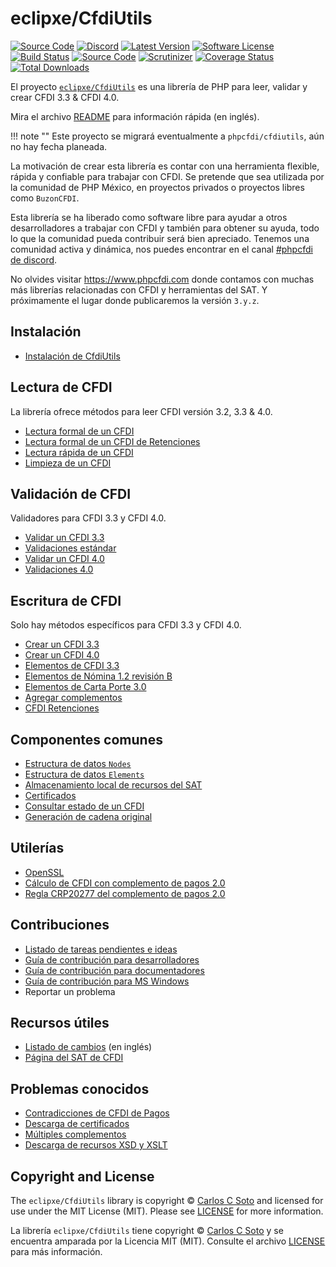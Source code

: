 # eclipxe/CfdiUtils

[![Source Code][badge-source]][source]
[![Discord][badge-discord]][discord]
[![Latest Version][badge-release]][release]
[![Software License][badge-license]][license]
[![Build Status][badge-build]][build]
[![Source Code][badge-documentation]][documentation]
[![Scrutinizer][badge-quality]][quality]
[![Coverage Status][badge-coverage]][coverage]
[![Total Downloads][badge-downloads]][downloads]

El proyecto [`eclipxe/CfdiUtils`](https://github.com/eclipxe13/CfdiUtils)
es una librería de PHP para leer, validar y crear CFDI 3.3 & CFDI 4.0.

Mira el archivo [README][] para información rápida (en inglés).

!!! note ""
    Este proyecto se migrará eventualmente a `phpcfdi/cfdiutils`, aún no hay fecha planeada.

La motivación de crear esta librería es contar con una herramienta flexible, rápida y
confiable para trabajar con CFDI. Se pretende que sea utilizada por la comunidad de PHP
México, en proyectos privados o proyectos libres como `BuzonCFDI`.

Esta librería se ha liberado como software libre para ayudar a otros desarrolladores a
trabajar con CFDI y también para obtener su ayuda, todo lo que la comunidad pueda
contribuir será bien apreciado. Tenemos una comunidad activa y dinámica, nos puedes
encontrar en el canal [#phpcfdi de discord][discord].

No olvides visitar <https://www.phpcfdi.com> donde contamos con muchas más librerías relacionadas con
CFDI y herramientas del SAT. Y próximamente el lugar donde publicaremos la versión `3.y.z`.

## Instalación

- [Instalación de CfdiUtils](instalar/instalacion.md)

## Lectura de CFDI

La librería ofrece métodos para leer CFDI versión 3.2, 3.3 & 4.0.

- [Lectura formal de un CFDI](leer/leer-cfdi.md)
- [Lectura formal de un CFDI de Retenciones](leer/leer-cfdi-retenciones.md)
- [Lectura rápida de un CFDI](leer/quickreader.md)
- [Limpieza de un CFDI](leer/limpieza-cfdi.md)


## Validación de CFDI

Validadores para CFDI 3.3 y CFDI 4.0.

- [Validar un CFDI 3.3](validar/validacion-cfdi.md)
- [Validaciones estándar](validar/validaciones-estandar.md)
- [Validar un CFDI 4.0](validar/validacion-cfdi-40.md)
- [Validaciones 4.0](validar/validaciones-40.md)


## Escritura de CFDI

Solo hay métodos específicos para CFDI 3.3 y CFDI 4.0.

- [Crear un CFDI 3.3](crear/crear-cfdi-33.md)
- [Crear un CFDI 4.0](crear/crear-cfdi-40.md)
- [Elementos de CFDI 3.3](crear/elements-cfdi-40.md)
- [Elementos de Nómina 1.2 revisión B](crear/complemento-nomina12b.md)
- [Elementos de Carta Porte 3.0](crear/complemento-carta-porte-30.md)
- [Agregar complementos](crear/complementos-aun-no-implementados.md)
- [CFDI Retenciones](crear/cfdi-de-retenciones-e-informacion-de-pagos.md)


## Componentes comunes

- [Estructura de datos `Nodes`](componentes/nodes.md)
- [Estructura de datos `Elements`](componentes/elements.md)
- [Almacenamiento local de recursos del SAT](componentes/xmlresolver.md)
- [Certificados](componentes/certificado.md)
- [Consultar estado de un CFDI](componentes/estado-sat.md)
- [Generación de cadena original](componentes/cadena-de-origen.md)


## Utilerías

- [OpenSSL](utilerias/openssl.md)
- [Cálculo de CFDI con complemento de pagos 2.0](utilerias/calculo-pagos20.md)
- [Regla CRP20277 del complemento de pagos 2.0](utilerias/pagos20-crp20277.md)


## Contribuciones

- [Listado de tareas pendientes e ideas](TODO.md)
- [Guía de contribución para desarrolladores](contribuir/guia-desarrollador.md)
- [Guía de contribución para documentadores](contribuir/guia-documentador.md)
- [Guía de contribución para MS Windows](contribuir/guia-windows.md)
- Reportar un problema


## Recursos útiles

- [Listado de cambios](CHANGELOG.md) (en inglés)
- [Página del SAT de CFDI](http://omawww.sat.gob.mx/informacion_fiscal/factura_electronica/Paginas/Anexo_20_version3.3.aspx)


## Problemas conocidos

- [Contradicciones de CFDI de Pagos](problemas/contradicciones-pagos.md)
- [Descarga de certificados](problemas/descarga-certificados.md)
- [Múltiples complementos](problemas/multiples-complementos.md)
- [Descarga de recursos XSD y XSLT](problemas/descarga-recursos.md)


## Copyright and License

The `eclipxe/CfdiUtils` library is copyright © [Carlos C Soto](http://eclipxe.com.mx/)
and licensed for use under the MIT License (MIT). Please see [LICENSE][] for more information.

La librería  `eclipxe/CfdiUtils` tiene copyright © [Carlos C Soto](http://eclipxe.com.mx/)
y se encuentra amparada por la Licencia MIT (MIT). Consulte el archivo [LICENSE][] para más información.


[readme]: https://github.com/eclipxe13/CfdiUtils/blob/master/README.md

[source]: https://github.com/eclipxe13/CfdiUtils
[documentation]: https://cfdiutils.readthedocs.io/
[discord]: https://discord.gg/aFGYXvX
[release]: https://github.com/eclipxe13/CfdiUtils/releases
[license]: https://github.com/eclipxe13/CfdiUtils/blob/master/LICENSE
[build]: https://github.com/eclipxe13/CfdiUtils/actions/workflows/build.yml?query=branch:master
[quality]: https://scrutinizer-ci.com/g/eclipxe13/CfdiUtils/?branch=master
[coverage]: https://scrutinizer-ci.com/g/eclipxe13/CfdiUtils/code-structure/master/code-coverage/src/CfdiUtils/
[downloads]: https://packagist.org/packages/eclipxe/CfdiUtils

[badge-source]: https://img.shields.io/badge/source-eclipxe13/CfdiUtils-blue?logo=github&style=flat-square
[badge-documentation]: https://img.shields.io/readthedocs/cfdiutils/latest?logo=read-the-docs&style=flat-square
[badge-discord]: https://img.shields.io/discord/459860554090283019?logo=discord&style=flat-square
[badge-release]: https://img.shields.io/github/release/eclipxe13/CfdiUtils?logo=git&style=flat-square
[badge-license]: https://img.shields.io/github/license/eclipxe13/CfdiUtils?logo=open-source-initiative&style=flat-square
[badge-build]: https://img.shields.io/github/actions/workflow/status/eclipxe13/CfdiUtils/build.yml?branch=master&logo=github-actions&style=flat-square
[badge-quality]: https://img.shields.io/scrutinizer/g/eclipxe13/CfdiUtils/master?logo=scrutinizer-ci&style=flat-square
[badge-coverage]: https://img.shields.io/scrutinizer/coverage/g/eclipxe13/CfdiUtils/master?logo=scrutinizer-ci&style=flat-square
[badge-downloads]: https://img.shields.io/packagist/dt/eclipxe/CfdiUtils?logo=composer&style=flat-square
